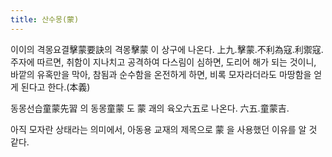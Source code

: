 ```yaml
---
title: 산수몽(蒙)
---
```


이이의 격몽요결擊蒙要訣의 격몽擊蒙 이 상구에 나온다.
上九.擊蒙.不利為寇.利禦寇.
주자에 따르면, 취함이 지나치고 공격하여 다스림이 심하면, 도리어 해가 되는 것이니,
바깥의 유혹만을 막아, 참됨과 순수함을 온전하게 하면, 비록 모자라더라도 마땅함을 얻게 된다고 한다.(本義)

동몽선습童蒙先習 의 동몽童蒙 도 蒙 괘의 육오六五로 나온다.
六五.童蒙吉.

아직 모자란 상태라는 의미에서, 아동용 교재의 제목으로 蒙 을 사용했던 이유를 알 것 같다.
